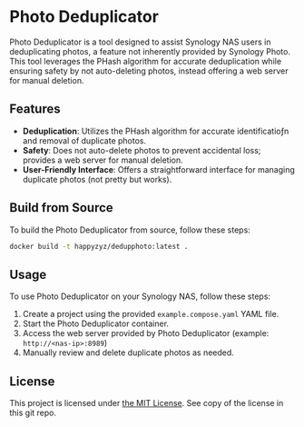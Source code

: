 # Photo Deduplicator

Photo Deduplicator is a tool designed to assist Synology NAS users in deduplicating photos, a feature not inherently provided by Synology Photo. This tool leverages the PHash algorithm for accurate deduplication while ensuring safety by not auto-deleting photos, instead offering a web server for manual deletion.

## Features

- **Deduplication**: Utilizes the PHash algorithm for accurate identificatioƒn and removal of duplicate photos.
- **Safety**: Does not auto-delete photos to prevent accidental loss; provides a web server for manual deletion.
- **User-Friendly Interface**: Offers a straightforward interface for managing duplicate photos (not pretty but works).

## Build from Source

To build the Photo Deduplicator from source, follow these steps:

```bash
docker build -t happyzyz/dedupphoto:latest .
```

## Usage
To use Photo Deduplicator on your Synology NAS, follow these steps:

1. Create a project using the provided `example.compose.yaml` YAML file.
1. Start the Photo Deduplicator container.
1. Access the web server provided by Photo Deduplicator (example: `http://<nas-ip>:8989`)
1. Manually review and delete duplicate photos as needed.

## License
This project is licensed under [the MIT License](https://opensource.org/license/mit). See copy of the license in this git repo.
